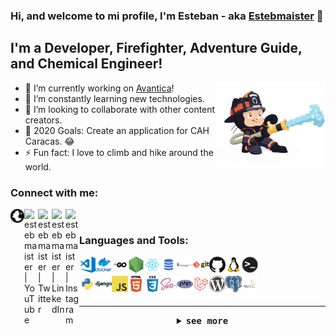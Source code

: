 ### Hi, and welcome to mi profile, I'm Esteban - aka [Estebmaister][website] 👋

## I'm a Developer, Firefighter, Adventure Guide, and Chemical Engineer!

<img width="35%" align="right" alt="Octocat" src="https://github.com/Estebmaister/Estebmaister/blob/master/assets/octodex.png?raw=true" />

- 🔭 I’m currently working on [Avantica](https://www.avantica.com)!
- 🌱 I’m constantly learning new technologies.
- 👯 I’m looking to collaborate with other content creators.
- 🥅 2020 Goals: Create an application for CAH Caracas. 😂
- ⚡ Fun fact: I love to climb and hike around the world.

### Connect with me:

[<img align="left" alt="estebmaister.com.ve" width="22px" src="https://raw.githubusercontent.com/iconic/open-iconic/master/svg/globe.svg" />][website]
[<img align="left" alt="estebmaister | YouTube" width="22px" src="https://cdn.jsdelivr.net/npm/simple-icons@v3/icons/youtube.svg" />][youtube]
[<img align="left" alt="estebmaister | Twitter" width="22px" src="https://cdn.jsdelivr.net/npm/simple-icons@v3/icons/twitter.svg" />][twitter]
[<img align="left" alt="estebmaister | LinkedIn" width="22px" src="https://cdn.jsdelivr.net/npm/simple-icons@v3/icons/linkedin.svg" />][linkedin]
[<img align="left" alt="estebmaister | Instagram" width="22px" src="https://cdn.jsdelivr.net/npm/simple-icons@v3/icons/instagram.svg" />][instagram]

<br />

### Languages and Tools:

[<img align="left" alt="Visual Studio Code" width="26px" src="https://raw.githubusercontent.com/github/explore/80688e429a7d4ef2fca1e82350fe8e3517d3494d/topics/visual-studio-code/visual-studio-code.png" />]()
[<img align="left" alt="Docker" width="26px" src="https://raw.githubusercontent.com/github/explore/80688e429a7d4ef2fca1e82350fe8e3517d3494d/topics/docker/docker.png" />]()
[<img align="left" alt="Go" width="26px" src="https://raw.githubusercontent.com/github/explore/e94815998e4e0713912fed477a1f346ec04c3da2/topics/go/go.png" />]()
[<img align="left" alt="Node.js" width="26px" src="https://raw.githubusercontent.com/github/explore/80688e429a7d4ef2fca1e82350fe8e3517d3494d/topics/nodejs/nodejs.png" />]()
[<img align="left" alt="React" width="26px" src="https://raw.githubusercontent.com/github/explore/80688e429a7d4ef2fca1e82350fe8e3517d3494d/topics/react/react.png" />]()
[<img align="left" alt="SQL" width="26px" src="https://raw.githubusercontent.com/github/explore/80688e429a7d4ef2fca1e82350fe8e3517d3494d/topics/sql/sql.png" />]()
[<img align="left" alt="MongoDB" width="26px" src="https://raw.githubusercontent.com/github/explore/80688e429a7d4ef2fca1e82350fe8e3517d3494d/topics/mongodb/mongodb.png" />]()
[<img align="left" alt="Git" width="26px" src="https://raw.githubusercontent.com/github/explore/80688e429a7d4ef2fca1e82350fe8e3517d3494d/topics/git/git.png" />]()
[<img align="left" alt="GitHub" width="26px" src="https://raw.githubusercontent.com/github/explore/78df643247d429f6cc873026c0622819ad797942/topics/github/github.png" />]()
[<img align="left" alt="Bitbucket" width="26px" src="https://raw.githubusercontent.com/github/explore/78df643247d429f6cc873026c0622819ad797942/topics/linux/linux.png" />]()
[<img align="left" alt="HTML5" width="26px" src="https://raw.githubusercontent.com/github/explore/80688e429a7d4ef2fca1e82350fe8e3517d3494d/topics/terminal/terminal.png" />]()
<br />

[<img align="left" alt="Python" width="26px" src="https://raw.githubusercontent.com/github/explore/80688e429a7d4ef2fca1e82350fe8e3517d3494d/topics/python/python.png" />]()
[<img align="left" alt="Django" width="26px" src="https://raw.githubusercontent.com/github/explore/80688e429a7d4ef2fca1e82350fe8e3517d3494d/topics/django/django.png" />]()
[<img align="left" alt="JavaScript" width="26px" src="https://raw.githubusercontent.com/github/explore/80688e429a7d4ef2fca1e82350fe8e3517d3494d/topics/javascript/javascript.png" />]()
[<img align="left" alt="HTML5" width="26px" src="https://raw.githubusercontent.com/github/explore/80688e429a7d4ef2fca1e82350fe8e3517d3494d/topics/html/html.png" />]()
[<img align="left" alt="CSS3" width="26px" src="https://raw.githubusercontent.com/github/explore/80688e429a7d4ef2fca1e82350fe8e3517d3494d/topics/css/css.png" />]()
[<img align="left" alt="Sass" width="26px" src="https://raw.githubusercontent.com/github/explore/80688e429a7d4ef2fca1e82350fe8e3517d3494d/topics/sass/sass.png" />]()
[<img align="left" alt="PHP" width="26px" src="https://raw.githubusercontent.com/github/explore/80688e429a7d4ef2fca1e82350fe8e3517d3494d/topics/php/php.png" />]()
[<img align="left" alt="Laravel" width="26px" src="https://raw.githubusercontent.com/github/explore/80688e429a7d4ef2fca1e82350fe8e3517d3494d/topics/laravel/laravel.png" />]()
[<img align="left" alt="WordPress" width="26px" src="https://raw.githubusercontent.com/github/explore/80688e429a7d4ef2fca1e82350fe8e3517d3494d/topics/wordpress/wordpress.png" />]()
[<img align="left" alt="PostgreSQL" width="26px" src="https://raw.githubusercontent.com/github/explore/80688e429a7d4ef2fca1e82350fe8e3517d3494d/topics/postgresql/postgresql.png" />]()
[<img align="left" alt="MySQL" width="26px" src="https://raw.githubusercontent.com/github/explore/80688e429a7d4ef2fca1e82350fe8e3517d3494d/topics/mysql/mysql.png" />]()

<!-- [<img align="left" alt="GraphQL" width="26px" src="https://raw.githubusercontent.com/github/explore/80688e429a7d4ef2fca1e82350fe8e3517d3494d/topics/graphql/graphql.png" />]() -->

<br />
<br />

---

<details>
<summary align="center"> <b> <samp> see more </samp></b></summary>
  
### 📺 Latest YouTube Videos

<!-- YOUTUBE:START -->

- [Snorkel Despedida de Majo @Wissib](https://www.youtube.com/watch?v=UmKH3pyN2iA)
- [Salto de lancha en Chichiriviche Venezuela](https://www.youtube.com/watch?v=bSSPWMuriZs)
- [Playazo LA 2014 - Arenita Playita Cuarto Poder](https://www.youtube.com/watch?v=zBVHve-Ja20)
<!-- YOUTUBE:END -->

---

### 📕 Latest Blog Posts

<!-- BLOG-POST-LIST:START -->
- [Example title for github](https://estebmaister.wordpress.com/2020/08/13/example-title-for-github/)
- [Example post for esteb](https://estebmaister.wordpress.com/2020/07/08/example-post-for-esteb/)
- [Hello world!](https://estebmaister.wordpress.com/2020/06/24/hello-world/)
- [Taller de flexibilidad](https://estebmaister.wordpress.com/2014/11/20/taller-de-flexibilidad/)
<!-- BLOG-POST-LIST:END -->

---

<img align="left" alt="codeSTACKr's Github Stats" src="https://github-readme-stats.codestackr.vercel.app/api?username=estebmaister&show_icons=true&hide_border=true" />

</details>

[website]: https://teban.co.ve
[twitter]: https://twitter.com/estebmaister
[youtube]: https://youtube.com/estebmaister
[instagram]: https://instagram.com/estebmaister
[linkedin]: https://linkedin.com/in/estebmaister
